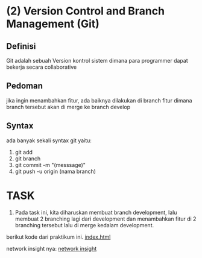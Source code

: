 # (2) Version Control and Branch Management (Git)
## Definisi
Git adalah sebuah Version kontrol sistem dimana para programmer dapat bekerja secara collaborative

## Pedoman
jika ingin menambahkan fitur, ada baiknya dilakukan di branch fitur dimana branch tersebut akan di merge ke branch develop

## Syntax
ada banyak sekali syntax git yaitu:
1. git add
2. git branch
3. git commit -m "(messsage)"
4. git push -u origin (nama branch)

# TASK
1. Pada task ini, kita diharuskan membuat branch development, lalu membuat 2 branching lagi dari development dan menambahkan fitur di 2 branching tersebut lalu di merge kedalam development.

berikut kode dari praktikum ini.
[index.html](praktikum/index.html)

network insight nya:
[network insight](screenshots/insight-network.png)

